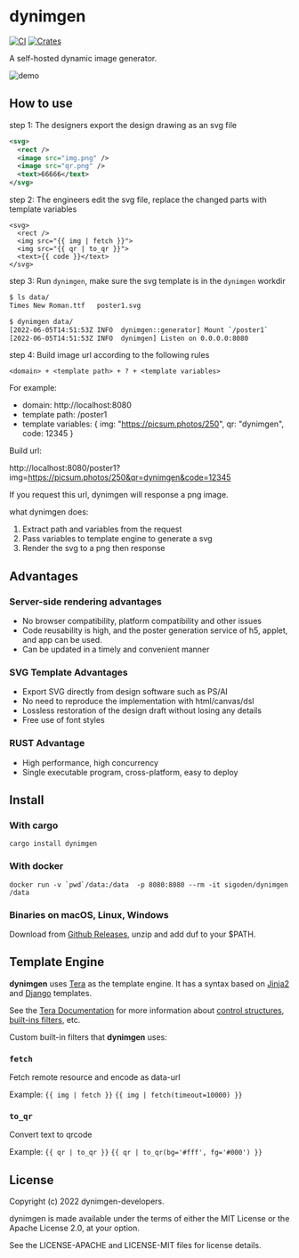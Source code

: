 # dynimgen

[![CI](https://github.com/sigoden/dynimgen/actions/workflows/ci.yaml/badge.svg)](https://github.com/sigoden/dynimgen/actions/workflows/ci.yaml)
[![Crates](https://img.shields.io/crates/v/dynimgen.svg)](https://crates.io/crates/dynimgen)

 A self-hosted dynamic image generator.

![demo](https://user-images.githubusercontent.com/4012553/172301586-dec5301f-8d4a-4824-b8e8-697c7f56765e.gif)

## How to use


step 1: The designers export the design drawing as an svg file

```svg
<svg>
  <rect />
  <image src="img.png" /> 
  <image src="qr.png" />
  <text>66666</text>
</svg>
```

step 2: The engineers edit the svg file, replace the changed parts with template variables

```
<svg>
  <rect />
  <img src="{{ img | fetch }}">
  <img src="{{ qr | to_qr }}">
  <text>{{ code }}</text>
</svg>
```

step 3: Run `dynimgen`, make sure the svg template is in the `dynimgen` workdir

```sh
$ ls data/
Times New Roman.ttf   poster1.svg

$ dynimgen data/
[2022-06-05T14:51:53Z INFO  dynimgen::generator] Mount `/poster1`
[2022-06-05T14:51:53Z INFO  dynimgen] Listen on 0.0.0.0:8080
```

step 4: Build image url according to the following rules

```
<domain> + <template path> + ? + <template variables>
```

For example:

- domain: http://localhost:8080
- template path: /poster1
- template variables: { img: "https://picsum.photos/250", qr: "dynimgen", code: 12345 }

Build url:

http://localhost:8080/poster1?img=https://picsum.photos/250&qr=dynimgen&code=12345

If you request this url, dynimgen will response a png image.

what dynimgen does:

1. Extract path and variables from the request
2. Pass variables to template engine to generate a svg
3. Render the svg to a png then response

## Advantages

### Server-side rendering advantages

- No browser compatibility, platform compatibility and other issues
- Code reusability is high, and the poster generation service of h5, applet, and app can be used.
- Can be updated in a timely and convenient manner

### SVG Template Advantages

- Export SVG directly from design software such as PS/AI
- No need to reproduce the implementation with html/canvas/dsl
- Lossless restoration of the design draft without losing any details
- Free use of font styles

### RUST Advantage

- High performance, high concurrency
- Single executable program, cross-platform, easy to deploy

## Install

### With cargo

```
cargo install dynimgen
```

### With docker

```
docker run -v `pwd`/data:/data  -p 8080:8080 --rm -it sigoden/dynimgen /data
```

### Binaries on macOS, Linux, Windows

Download from [Github Releases](https://github.com/sigoden/dynimgen/releases), unzip and add duf to your $PATH.

## Template Engine

**dynimgen** uses [Tera](https://github.com/Keats/tera) as the template engine. It has a syntax based on [Jinja2](http://jinja.pocoo.org/) and [Django](https://docs.djangoproject.com/en/3.1/topics/templates/) templates.

See the [Tera Documentation](https://tera.netlify.app/docs/#templates) for more information about [control structures](https://tera.netlify.app/docs/#control-structures), [built-ins filters](https://tera.netlify.app/docs/#built-ins), etc.


Custom built-in filters that **dynimgen** uses:

### `fetch`

Fetch remote resource and encode as data-url

Example: `{{ img | fetch }}` `{{ img | fetch(timeout=10000) }}`  

### `to_qr`

Convert text to qrcode

Example: `{{ qr | to_qr }}`  `{{ qr | to_qr(bg='#fff', fg='#000') }}` 

## License

Copyright (c) 2022 dynimgen-developers.

dynimgen is made available under the terms of either the MIT License or the Apache License 2.0, at your option.

See the LICENSE-APACHE and LICENSE-MIT files for license details.